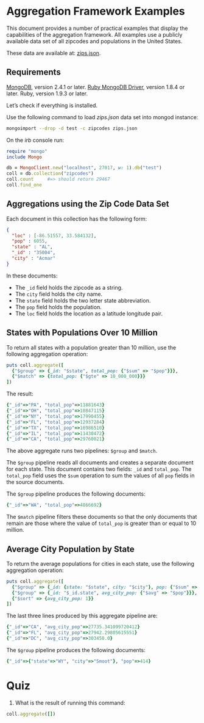# Aggregation Framework Examples

This document provides a number of practical examples that display the
capabilities of the aggregation framework. All examples use a publicly
available data set of all zipcodes and populations in the United
States.

These data are available at: [zips.json](http://media.mongodb.org/zips.json).


## Requirements

[MongoDB](http://www.mongodb.org/downloads), version 2.4.1 or later.
[Ruby MongoDB Driver](https://github.com/mongodb/mongo-ruby-driver),
version 1.8.4 or later. Ruby, version 1.9.3 or later.

Let’s check if everything is installed.

Use the following command to load *zips.json* data set into mongod
instance:

```sh
mongoimport --drop -d test -c zipcodes zips.json
```

On the *irb* console run:

```ruby
require "mongo"
include Mongo

db = MongoClient.new("localhost", 27017, w: 1).db("test")
coll = db.collection("zipcodes")
coll.count     #=> should return 29467
coll.find_one
```

## Aggregations using the Zip Code Data Set

Each document in this collection has the following form:

```json
{
  "loc" : [-86.51557, 33.584132],
  "pop" : 6055,
  "state" : "AL",
  "_id" : "35004",
  "city" : "Acmar"
}
```

In these documents:

* The `_id` field holds the zipcode as a string.
* The `city` field holds the city name.
* The `state` field holds the two letter state abbreviation.
* The `pop` field holds the population.
* The `loc` field holds the location as a latitude longitude pair.


## States with Populations Over 10 Million

To return all states with a population greater than 10 million, use the following aggregation operation:

```ruby
puts coll.aggregate([
  {"$group" => {_id: "$state", total_pop: {"$sum" => "$pop"}}},
  {"$match" => {total_pop: {"$gte" => 10_000_000}}}
])
```
The result:

```ruby
{"_id"=>"PA", "total_pop"=>11881643}
{"_id"=>"OH", "total_pop"=>10847115}
{"_id"=>"NY", "total_pop"=>17990455}
{"_id"=>"FL", "total_pop"=>12937284}
{"_id"=>"TX", "total_pop"=>16986510}
{"_id"=>"IL", "total_pop"=>11430472}
{"_id"=>"CA", "total_pop"=>29760021}
```
The above aggregate runs two pipelines: `$group` and `$match`.

The `$group` pipeline reads all documents and creates a separate
document for each state. This document contains two fields:
`_id` and `total_pop`. The `total_pop` field uses the `$sum`
operation to sum the values of all `pop` fields in the source documents.

The `$group` pipeline produces the following documents:

```ruby
{"_id"=>"WA", "total_pop"=>4866692}
```

The `$match` pipeline filters these documents so that the only documents
that remain are those where the value of `total_pop` is greater than
or equal to 10 million.


## Average City Population by State

To return the average populations for cities in each state, use the
following aggregation operation:

```ruby
puts coll.aggregate([
  {"$group" => {_id: {state: "$state", city: "$city"}, pop: {"$sum" => "$pop"}}},
  {"$group" => {_id: "$_id.state", avg_city_pop: {"$avg" => "$pop"}}},
  {"$sort" => {avg_city_pop: 1}}
])
```

The last three lines produced by this aggregate pipeline are:

```ruby
{"_id"=>"CA", "avg_city_pop"=>27735.341099720412}
{"_id"=>"FL", "avg_city_pop"=>27942.29805615551}
{"_id"=>"DC", "avg_city_pop"=>303450.0}
```

The `$group` pipeline produces the following documents:

```ruby
{"_id"=>{"state"=>"WY", "city"=>"Smoot"}, "pop"=>414}
```


# Quiz

1. What is the result of running this command:

```ruby
coll.aggregate([])
```
